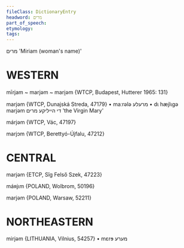 ```yaml
---
fileClass: DictionaryEntry
headword: מרים
part_of_speech: 
etymology: 
tags: 
---
```

מרים
'Miriam (woman's name)'

WESTERN
========

mīrjam ~ marjəm ~ mari̯əm {WTCP, Budapest, Hutterer 1965: 131}

marjəm {WTCP, Dunajská Streda, 47179}
	•	maːrələ מרעלע
	•	dɩ hæjlɩgə marjəm די הייליקע מרים 'the Virgin Mary'

márjəm {WTCP, Vác, 47197}

marjɔm {WTCP, Berettyó-Újfalu, 47212}

CENTRAL
========

marjəm {ETCP, Sîg Felső Szek, 47223}

máʀjɩm {POLAND, Wolbrom, 50196}

marjəm {POLAND, Warsaw, 52211}

NORTHEASTERN
==============

mirjəm {LITHUANIA, Vilnius, 54257}
	•	mɛrɘ מערע
